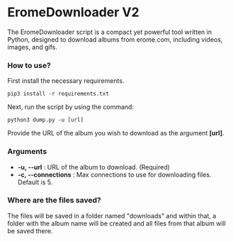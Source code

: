 # EromeDownloader V2

The EromeDownloader script is a compact yet powerful tool written in Python, designed to download albums from erome.com, including videos, images, and gifs.

### How to use?

First install the necessary requirements.

```
pip3 install -r requirements.txt
```

Next, run the script by using the command:

```
python3 dump.py -u [url]
```

Provide the URL of the album you wish to download as the argument **[url]**.

### Arguments
- **-u, --url** : URL of the album to download. (Required)
- **-c, --connections** : Max connections to use for downloading files. Default is 5.

### Where are the files saved?

The files will be saved in a folder named "downloads" and within that, a folder with the album name will be created and all files from that album will be saved there.
